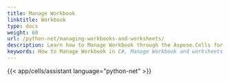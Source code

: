 ```yaml
---
title: Manage Workbook
linktitle: Workbook
type: docs
weight: 60
url: /python-net/managing-workbooks-and-worksheets/
description: Learn how to Manage Workbook through the Aspose.Cells for Python via .NET APIs.
keywords: How to Manage Workbook in C#, Manage Workbook and worksheets using C#, Operate workbook and worksheets in C#. 
---
```


{{< app/cells/assistant language="python-net" >}}